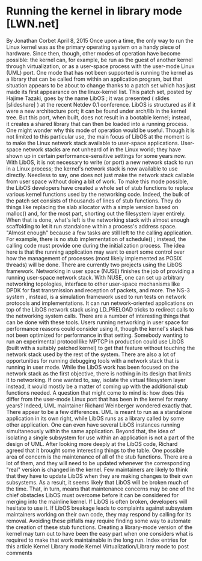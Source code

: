 # Running the kernel in library mode [LWN.net]

By
Jonathan Corbet
April 8, 2015
Once upon a time, the only way to run the Linux kernel was as the primary
operating system on a handy piece of hardware.  Since then, though, other
modes of operation have become possible: the kernel can, for example, be
run as the guest 
of another kernel through virtualization, or as a user-space process with
the
user-mode Linux
(UML)
port.  One mode that has not been supported is 
running the kernel as a library that can be called from within an
application program, but that situation appears to be about to change
thanks to a patch set which has just made its first appearance on the
linux-kernel list.
This patch set, posted by Hajime Tazaki, goes by the name
LibOS
; it was presented (
slides
[slideshare]
)
at the recent
Netdev 0.1
conference.  LibOS is structured as if it were a new 
architecture port; it can be found under
arch/lib
in the kernel
tree.  But this port, when built, does not result in a bootable kernel;
instead, it creates a shared library that can then be loaded into a running
process.
One might wonder why this mode of operation would be useful.  Though it is
not limited to this particular use, the main focus of LibOS at the moment is
to make the Linux network stack available to user-space applications.
User-space network stacks are not unheard of in the Linux world; they have
shown up in certain performance-sensitive settings for some years now.
With LibOS, it is not necessary to write (or port) a new network stack to
run in a Linux process; the kernel's network stack is now available to
use directly.
Needless to say, one does not just make the network stack callable from
user space without doing a bit of work.  To make this mode possible, the
LibOS developers have created a whole set of stub functions to replace
various kernel functions used by the networking code.  Indeed, the bulk of
the patch set consists of thousands of lines of stub functions.  They do
things like replacing the slab allocator with a simple version based on
malloc()
and, for the most part, shorting out the filesystem layer
entirely.  When that is done, what's left is the networking stack with
almost enough scaffolding to let it run standalone within a process's
address space.
"Almost enough" because a few tasks are still left to the calling
application.  For example, there is no stub implementation of
schedule()
; instead, the calling code must provide one during the
initialization process.  The idea here is that the running application may
want to exert some control over how the management of processes (most
likely implemented as POSIX threads) will be done.
There are currently two projects using the LibOS framework.
Networking in user
space
(NUSE) finishes the job of providing a running user-space network
stack.  With NUSE, one can set up arbitrary networking topologies,
interface to other user-space mechanisms like
DPDK
for fast transmission and reception of
packets, and more.  The
NS-3 system
,
instead, is a simulation framework used to run tests on network protocols
and implementations.  It can run network-oriented applications on top of
the LibOS network stack using
LD_PRELOAD
tricks to redirect calls
to the networking system calls.
There are a number of interesting things that can be done with these
tools.  Users running networking in user space for performance reasons
could consider using it, though the kernel's stack has not been optimized for
performance in that setting.  Somebody wanting to run an experimental
protocol like
MPTCP
in production could use
LibOS (built with a suitably patched kernel) to get that feature without
touching the network stack used by the rest of the system.  There are also
a lot of opportunities 
for running debugging tools with a network stack that is running in user
mode.
While the LibOS work has been focused on the network stack as the first
objective, there is nothing in its design that limits it to networking.  If
one wanted to, say, isolate the virtual filesystem layer instead, it would
mostly be a matter of coming up with the additional stub functions needed.
A question that might come to mind is: how does this differ from the
user-mode Linux port that has been in the kernel for many years?  Indeed,
UML maintainer Richard Weinberger
wondered
exactly that.  There appear to be a few differences.  UML is meant to run
as a standalone application in its own right, while LibOS runs as a library
called by some other application.  One can even have several LibOS
instances running simultaneously within the same application.  Beyond that,
the idea of isolating a single subsystem for use within an application is
not a part of the design of UML.  After looking more deeply at the LibOS
code, Richard
agreed
that it brought some
interesting things to the table.
One possible area of concern is the maintenance of all of the stub
functions.  There are a lot of them, and they will need to be updated
whenever the corresponding "real" version is changed in the kernel.  Few
maintainers are likely to think that they have to update LibOS when they
are making changes to their own subsystems.  As a result, it seems likely
that LibOS will be broken much of the time.
That, in turn, means that maintenance concerns may be one of the chief
obstacles LibOS must overcome before it can be considered for merging into
the mainline kernel.  If LibOS is often broken, developers will hesitate to
use it.  If LibOS breakage leads to complaints against subsystem
maintainers working on their own code, they may respond by calling for its
removal.  Avoiding these pitfalls may require finding some way to automate
the creation of these stub functions.  Creating a library-mode version of
the kernel may turn out to have been the easy part when one considers what
is required to make that work maintainable in the long run.
Index entries for this article
Kernel
Library mode
Kernel
Virtualization/Library mode
to post comments